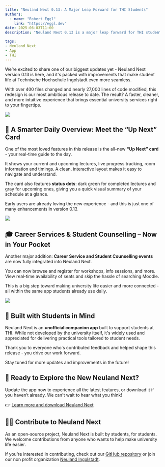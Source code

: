 ```yaml
---
title: "Neuland Next 0.13: A Major Leap Forward for THI Students"
authors: 
  - name: "Robert Eggl"
    link: "https://eggl.dev"
date: 2025-06-03T11:00
description: "Neuland Next 0.13 is a major leap forward for THI students. It's packed with improvements that make student life at Technische Hochschule Ingolstadt even more seamless."

tags:
- Neuland Next
- App
- THI
---
```

We’re excited to share one of our biggest updates yet - Neuland Next version 0.13 is here, and it's packed with improvements that make student life at Technische Hochschule Ingolstadt even more seamless.

With over 400 files changed and nearly 27,000 lines of code modified, this redesign is our most ambitious release to date. The result? A faster, cleaner, and more intuitive experience that brings essential university services right to your fingertips.

![](/assets/blog/neuland-0.13-3.webp)


## 🎯 A Smarter Daily Overview: Meet the “Up Next” Card

One of the most loved features in this release is the all-new **“Up Next” card** - your real-time guide to the day.

It shows your current and upcoming lectures, live progress tracking, room information and timings. A clean, interactive layout makes it easy to navigate and understand.

The card also features **status dots**: dark green for completed lectures and gray for upcoming ones, giving you a quick visual summary of your schedule at a glance.

Early users are already loving the new experience - and this is just one of many enhancements in version 0.13.

![](/assets/blog/neuland-0.13-2.webp)

## 🎓 Career Services & Student Counselling – Now in Your Pocket

Another major addition: **Career Service and Student Counselling events** are now fully integrated into Neuland Next.

You can now browse and register for workshops, info sessions, and more. View real-time availability of seats and skip the hassle of searching Moodle.

This is a big step toward making university life easier and more connected - all within the same app students already use daily.

![](/assets/blog/neuland-0.13-1.webp)

## 💬 Built with Students in Mind

Neuland Next is an **unofficial companion app** built to support students at THI. While not developed by the university itself, it's widely used and appreciated for delivering practical tools tailored to student needs.

Thank you to everyone who's contributed feedback and helped shape this release - you drive our work forward.

Stay tuned for more updates and improvements in the future! 

## 🔄 Ready to Explore the New Neuland Next?

Update the app now to experience all the latest features, or download it if you haven’t already. We can't wait to hear what you think!

👉 [Learn more and download Neuland Next](https://neuland.app)

## 🧑‍💻 Contribute to Neuland Next

As an open-source project, Neuland Next is built by students, for students. We welcome contributions from anyone who wants to help make university life easier.

If you're interested in contributing, check out our [GitHub repository](https://github.com/neuland-ingolstadt/neuland.app-native) or join our non profit organization [Neuland Ingolstadt](https://neuland-ingolstadt.de).